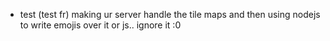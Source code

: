 - test (test fr) making ur server handle the tile maps and then using nodejs to write emojis over it or js.. ignore it :0
